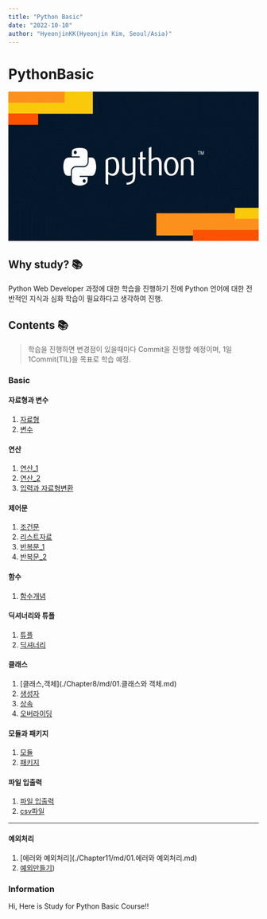 ```yaml
---
title: "Python Basic"
date: "2022-10-10"
author: "HyeonjinKK(Hyeonjin Kim, Seoul/Asia)"
---
```


# PythonBasic
<div align="center">
<img src='images/Python_main.gif' width="600" height="300px">
</div>

## Why study? 📚
Python Web Developer 과정에 대한 학습을 진행하기 전에 Python 언어에 대한 전반적인 지식과 심화 학습이 필요하다고 생각하여 진행.

## Contents 📚
> 학습을 진행하면 변경점이 있을때마다 Commit을 진행할 예정이며, 1일 1Commit(TIL)을 목표로 학습 예정.
### Basic
#### 자료형과 변수
1. [자료형](./Chapter3/md/01.%EC%88%AB%EC%9E%90%2C%EB%AC%B8%EC%9E%90%2C%EB%B6%88%EB%A6%B0%EC%9E%90%EB%A3%8C%ED%98%95.md)
2. [변수](./Chapter3/md/02.%EB%B3%80%EC%88%98.md)
#### 연산
1. [연산_1](./Chapter4/md/01.%EC%97%B0%EC%82%B0_1.md)
2. [연산_2](./Chapter4/md/02.%EC%97%B0%EC%82%B0_2.md)
3. [입력과 자료형변환](./Chapter4/md/03.%EC%9E%85%EB%A0%A5%2C%EC%9E%90%EB%A3%8C%ED%98%95%EB%B3%80%ED%99%98.md)
#### 제어문
1. [조건문](./Chapter5/md/01.제어문_조건문.md)
2. [리스트자료](./Chapter5/md/02.제어문_리스트자료.md)
3. [반복문_1](./Chapter5/md/03.반복문_1.md)
4. [반복문_2](./Chapter5/md/03.반복문_2.md)
#### 함수
1. [함수개념](./Chapter6/md/01.함수.md)
#### 딕셔너리와 튜플
1. [튜플](./Chapter7/md/01.튜플.md)
2. [딕셔너리](./Chapter7/md/02.딕셔너리.md)
#### 클래스
1. [클래스,객체](./Chapter8/md/01.클래스와 객체.md)
2. [생성자](./Chapter8/md/02.생성자.md)
3. [상속](./Chapter8/md/03.상속.md)
4. [오버라이딩](./Chapter8/md/04.오버라이딩_클래스변수.md)
#### 모듈과 패키지
1. [모듈](./Chapter9/md/01.모듈.md)
2. [패키지](./Chapter9/md/02.패키지.md)
#### 파일 입출력
1. [파일 입출력](./Chapter10/md/01.파일입출력.md)
2. [csv파일](./Chapter10/md/02.csv입출력.md)
---
#### 예외처리
1. [에러와 예외처리](./Chapter11/md/01.에러와 예외처리.md)
2. [예외만들기](./Chapter11/md/02.예외만들기.md)) 
### Information
Hi, Here is Study for Python Basic Course!!


